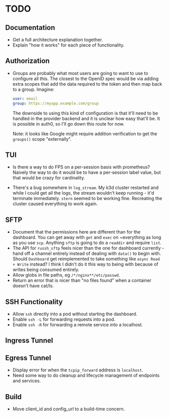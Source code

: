 # TODO

## Documentation

- Get a full architecture explanation together.
- Explain "how it works" for each piece of functionality.

## Authorization

- Groups are probably what most users are going to want to use to configure all
  this. The closest to the OpenID spec would be via adding extra scopes that add
  the data required to the token and then map back to a group. Imagine:

  ```yaml
  user: email
  group: https://myapp.example.com/group
  ```

  The downside to using this kind of configuration is that it'll need to be
  handled in the provider backend and it is unclear how easy that'll be. It is
  possible in auth0, so I'll go down this route for now.

  Note: it looks like Google might require addition verification to get the
  `groups()` scope "externally".

## TUI

- Is there a way to do FPS on a per-session basis with prometheus? Naively the
  way to do it would be to have a per-session label value, but that would be
  crazy for cardinality.

- There's a bug somewhere in `log_stream`. My k3d cluster restarted and while I
  could get all the logs, the stream wouldn't keep running - it'd terminate
  immediately. `stern` seemed to be working fine. Recreating the cluster caused
  everything to work again.

## SFTP

- Document that the permissions here are different than for the dashboard. You
  can get away with `get` and `exec` on ~everything as long as you use `scp`.
  Anything `sftp` is going to do a `readdir` and require `list`.
- The API for `russh_sftp` feels nicer than the one for dashboard currently -
  hand off a channel entirely instead of dealing with `data()` to begin with.
  Should `Dashboard` get reimplemented to take something like
  `async Read + Write` instead? I think I didn't do it this way to being with
  because of writes being consumed entirely.
- Allow globs in file paths, eg `/*/nginx**/etc/passwd`.
- Return an error that is nicer than "no files found" when a container doesn't
  have cat/ls.

## SSH Functionality

- Allow `ssh` directly into a pod without starting the dashboard.
- Enable `ssh -L` for forwarding requests _into_ a pod.
- Enable `ssh -R` for forwarding a remote service _into_ a localhost.

## Ingress Tunnel

## Egress Tunnel

- Display error for when the `tcpip_forward` address is `localhost`.
- Need some way to do cleanup and lifecycle management of endpoints and
  services.

## Build

- Move client_id and config_url to a build-time concern.
